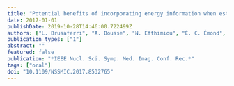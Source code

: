 ```yaml
---
title: "Potential benefits of incorporating energy information when estimating attenuation from PET data"
date: 2017-01-01
publishDate: 2019-10-28T14:46:00.722499Z
authors: ["L. Brusaferri", "A. Bousse", "N. Efthimiou", "É. C. Émond", "D. Atkinson", "S. Ourselin", "B. F. Hutton", "S. Arridge", "K. Thielemans"]
publication_types: ["1"]
abstract: ""
featured: false
publication: "*IEEE Nucl. Sci. Symp. Med. Imag. Conf. Rec.*"
tags: ["oral"]
doi: "10.1109/NSSMIC.2017.8532765"
---
```


